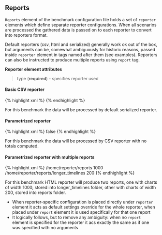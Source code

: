 ---
---

Reports
-------

`Reports` element of the benchmark configuration file holds a set of `reporter` elements which define separate reporter configurations. When all scenarios are processed the gathered data is passed on to each reporter to convert into reporters format.  
  
Default reporters (csv, html and serialized) generally work ok out of the box, but arguments can be, somewhat ambiguously for historic reasons, passed inside `reporter` element in tags named after them (see examples). Reporters can also be instructed to produce multiple reports using `report` tag.

**Reporter element attributes**
> type (**required**) - specifies reporter used  

#### Basic CSV reporter

{% highlight xml %}
    <reports xmlns="urn:radargun:reporters:reporter-default:3.0">
      <reporter type="serialized"/>
    </reports>
{% endhighlight %}

For this benchmark the data will be processed by default serialized reporter.

#### Parametrized reporter

{% highlight xml %}
    <reports xmlns="urn:radargun:reporters:reporter-default:3.0">
      <reporter type="csv">
        <csv>
          <compute-total>false</compute-total>
        </csv>
      </reporter>
    </reports>
{% endhighlight %}

For this benchmark the data will be processed by CSV reporter with no totals computed.

#### Parametrized reporter with multiple reports

{% highlight xml %}
    <reports xmlns="urn:radargun:reporters:reporter-default:3.0">
      <reporter type="html">
        <html>
          <target-dir>/home/reporter/reports</target-dir>
        </html>
        <report>
          <html>
            <timeline>
              <chart-width>1000</chart-width>
            </timeline>
            <target-dir>/home/reporter/reports/longer_timelines</target-dir>
          </html>
        </report>
        <report>
          <html>
            <timeline>
              <chart-width>200</chart-width>
            </timeline>
          </html>
        </report>
      </reporter>
    </reports>
{% endhighlight %}

For this benchmark HTML reporter will produce two reports, one with charts of width 1000, stored into longer_timelines folder, other with charts of width 200, stored into reports folder.

* When reporter-specific configuration is placed directly under `reporter` element it acts as default settings override for the whole reporter, when placed under `report` element it is used specifically for that one report
* It logically follows, but to remove any ambiguity: when no `report` element is specified for the reporter it acs exactly the same as if one was specified with no arguments

